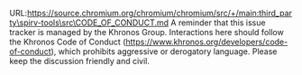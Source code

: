 URL:https://source.chromium.org/chromium/chromium/src/+/main:third_party\spirv-tools\src\CODE_OF_CONDUCT.md
A reminder that this issue tracker is managed by the Khronos Group. Interactions here should follow the Khronos Code of Conduct (https://www.khronos.org/developers/code-of-conduct), which prohibits aggressive or derogatory language. Please keep the discussion friendly and civil.
